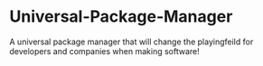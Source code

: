 # Universal-Package-Manager
A universal package manager that will change the playingfeild for developers and companies when making software!
